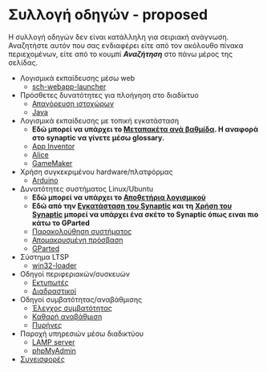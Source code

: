 # Συλλογή οδηγών - proposed

Η συλλογή οδηγών δεν είναι κατάλληλη για σειριακή ανάγνωση. Αναζητήστε αυτόν
που σας ενδιαφέρει είτε από τον ακόλουθο πίνακα περιεχομένων, είτε από το
κουμπί ***Αναζήτηση*** στο πάνω μέρος της σελίδας.

- Λογισμικά εκπαίδευσης μέσω web
    - [sch-webapp-launcher](sch-webapp-launcher/index.md)
- Πρόσθετες δυνατότητες για πλοήγηση στο διαδίκτυο
    - [Απαγόρευση ιστοχώρων](blacklist-sites/index.md)
    - [Java](java/index.md)
- Λογισμικά εκπαίδευσης με τοπική εγκατάσταση
    - **Εδώ μπορεί να υπάρχει το [Μεταπακέτα ανά
      βαθμίδα](https://pe86.github.io/linux/mint/software/#μεταπακέτα-ανά-βαθμίδα).
      Η αναφορά στο synaptic να γίνετε μέσω glossary.**
    - [App Inventor](appinventor/index.md)
    - [Alice](alice/index.md)
    - [GameMaker](gamemaker/index.md)
- Χρήση συγκεκριμένου hardware/πλατφόρμας
    - [Arduino](arduino/index.md)
- Δυνατότητες συστήματος Linux/Ubuntu
    - **Εδώ μπορεί να υπάρχει το [Αποθετήρια
      λογισμικού](https://pe86.github.io/linux/mint/repositories/)**
    - **Εδώ από την [Εγκατάσταση του
      Synaptic](https://pe86.github.io/linux/mint/software/#εγκατάσταση-του-synaptic)
      και τη [Χρήση του
      Synaptic](https://pe86.github.io/linux/mint/software/#χρήση-του-synaptic)
      μπορεί να υπάρχει ένα σκέτο το Synaptic όπως ειναι πιο κάτω το GParted**
    - [Παρακολούθηση συστήματος](mate-system-monitor/index.md)
    - [Απομακρυσμένη πρόσβαση](remote-access/index.md)
    - [GParted](gparted/index.md)
- Σύστημα LTSP
    - [win32-loader](win32-loader/index.md)
- Οδηγοί περιφεριακών/συσκευών
    - [Εκτυπωτές](printers/index.md)
    - [Διαδραστικοί](smartboards/index.md)
- Οδηγοί συμβατότητας/αναβάθμισης
    - [Έλεγχος συμβατότητας](compatibility/index.md)
    - [Καθαρή αναβάθμιση](clean-upgrade/index.md)
    - [Πυρήνες](kernels/index.md)
- Παροχή υπηρεσιών μέσω διαδικτύου
    - [LAMP server](lamp-server/index.md)
    - [phpMyAdmin](phpmyadmin/index.md)
- [Συνεισφορές](contributing/index.md)
